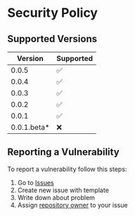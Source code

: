 # Security Policy

## Supported Versions

| Version     | Supported          |
|-------------|--------------------|
| 0.0.5       | :white_check_mark: |
| 0.0.4       | :white_check_mark: |
| 0.0.3       | :white_check_mark: |
| 0.0.2       | :white_check_mark: |
| 0.0.1       | :white_check_mark: |
| 0.0.1.beta* | :x:                |

## Reporting a Vulnerability

To report a vulnerability follow this steps:
1. Go to [Issues](https://github.com/stbestichhh/stlib-utils/issues)
2. Create new issue with template
3. Write down about problem
4. Assign [repository owner](https://github.com/stbestichhh) to your issue
